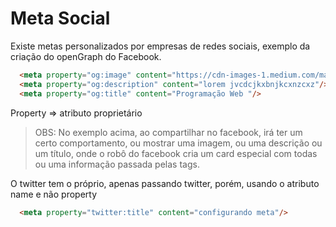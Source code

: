 # Meta Social

Existe metas personalizados por empresas de redes sociais, exemplo da criação do openGraph do Facebook.

```HTML
  <meta property="og:image" content="https://cdn-images-1.medium.com/max/92/1*jkbdbsdjbfvkfdsbvbkd.jpeg"/>
  <meta property="og:description" content="lorem jvcdcjkxbnjkcxnzcxz"/>
  <meta property="og:title" content="Programação Web "/>
```

Property => atributo proprietário

> OBS: No exemplo acima, ao compartilhar no facebook, irá ter um certo comportamento, ou mostrar uma imagem, ou uma descrição ou um título, onde o robô do facebook cria um card especial com todas ou uma informação passada pelas tags.

O twitter tem o próprio, apenas passando twitter, porém, usando o atributo name e não property

```HTML
  <meta property="twitter:title" content="configurando meta"/>
```
